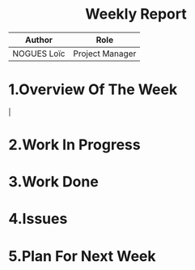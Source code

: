 <h1 align="center"> Weekly Report </h1>

|Author|Role|
|------|----|
|NOGUES Loïc|Project Manager|
# 1.Overview Of The Week
|





# 2.Work In Progress






# 3.Work Done





# 4.Issues






# 5.Plan For Next Week